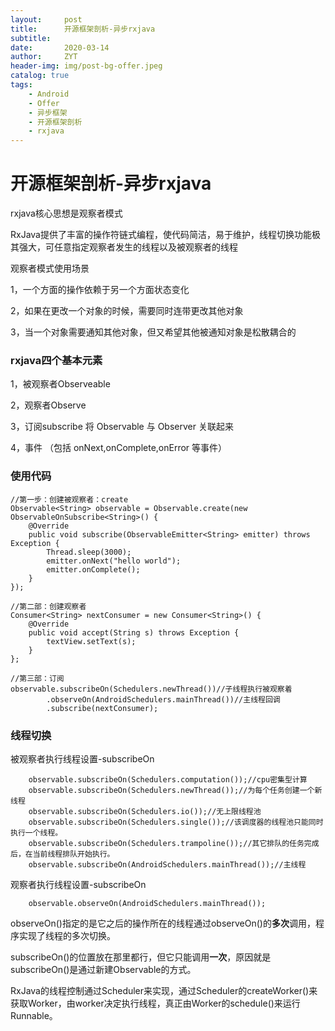 ```yaml
---
layout:     post
title:      开源框架剖析-异步rxjava
subtitle:   
date:       2020-03-14
author:     ZYT
header-img: img/post-bg-offer.jpeg
catalog: true
tags:
    - Android
    - Offer
    - 异步框架
    - 开源框架剖析
    - rxjava
---
```


# 开源框架剖析-异步rxjava
rxjava核心思想是观察者模式

RxJava提供了丰富的操作符链式编程，使代码简洁，易于维护，线程切换功能极其强大，可任意指定观察者发生的线程以及被观察者的线程

观察者模式使用场景

1，一个方面的操作依赖于另一个方面状态变化

2，如果在更改一个对象的时候，需要同时连带更改其他对象

3，当一个对象需要通知其他对象，但又希望其他被通知对象是松散耦合的


### rxjava四个基本元素

1，被观察者Observeable

2，观察者Observe

3，订阅subscribe  将 Observable 与 Observer 关联起来

4，事件 （包括 onNext,onComplete,onError 等事件）


### 使用代码
```
//第一步：创建被观察者：create
Observable<String> observable = Observable.create(new ObservableOnSubscribe<String>() {
    @Override
    public void subscribe(ObservableEmitter<String> emitter) throws Exception {
        Thread.sleep(3000);
        emitter.onNext("hello world");
        emitter.onComplete();
    }
});

//第二部：创建观察者
Consumer<String> nextConsumer = new Consumer<String>() {
    @Override
    public void accept(String s) throws Exception {
        textView.setText(s);
    }
};

//第三部：订阅
observable.subscribeOn(Schedulers.newThread())//子线程执行被观察着
        .observeOn(AndroidSchedulers.mainThread())//主线程回调
        .subscribe(nextConsumer);
```
### 线程切换

被观察者执行线程设置-subscribeOn

        observable.subscribeOn(Schedulers.computation());//cpu密集型计算
        observable.subscribeOn(Schedulers.newThread());//为每个任务创建一个新线程
        observable.subscribeOn(Schedulers.io());//无上限线程池
        observable.subscribeOn(Schedulers.single());//该调度器的线程池只能同时执行一个线程。
        observable.subscribeOn(Schedulers.trampoline());//其它排队的任务完成后，在当前线程排队开始执行。
        observable.subscribeOn(AndroidSchedulers.mainThread());//主线程

观察者执行线程设置-subscribeOn
    
        observable.observeOn(AndroidSchedulers.mainThread());

observeOn()指定的是它之后的操作所在的线程通过observeOn()的**多次**调用，程序实现了线程的多次切换。

subscribeOn()的位置放在那里都行，但它只能调用**一次**，原因就是subscribeOn()是通过新建Observable的方式。


RxJava的线程控制通过Scheduler来实现，通过Scheduler的createWorker()来获取Worker，由worker决定执行线程，真正由Worker的schedule()来运行Runnable。

